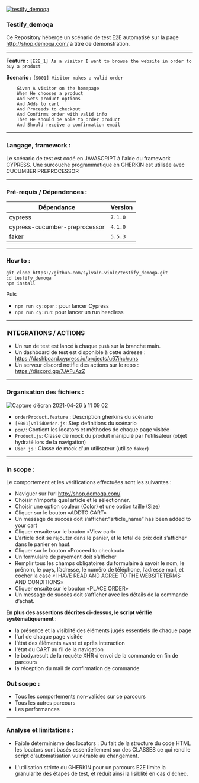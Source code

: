 [![testify_demoqa](https://img.shields.io/endpoint?url=https://dashboard.cypress.io/badge/simple/u67ihc&style=for-the-badge&logo=cypress)](https://dashboard.cypress.io/projects/u67ihc/runs)

### Testify_demoqa
Ce Repository héberge un scénario de test E2E automatisé sur la page http://shop.demoqa.com/ à titre de démonstration.

---

**Feature :**
`[E2E_1] As a visitor I want to browse the website in order to buy a product`

**Scenario :**
`[S001] Visitor makes a valid order`
```
    Given A visitor on the homepage
    When He chooses a product
    And Sets product options
    And Adds to cart
    And Proceeds to checkout
    And Confirms order with valid info
    Then He should be able to order product
    And Should receive a confirmation email
```

---

### Langage, framework :
Le scénario de test est codé en JAVASCRIPT à l'aide du framework CYPRESS.
Une surcouche programmatique en GHERKIN est utilisée avec CUCUMBER PREPROCESSOR

___

### Pré-requis / Dépendences :

| Dépendance                    	| Version 	|
|-------------------------------	|---------	|
| cypress                       	| `7.1.0` 	|
| cypress-cucumber-preprocessor 	| `4.1.0` 	|
| faker                         	| `5.5.3` 	|

---

### How to :
```
git clone https://github.com/sylvain-viole/testify_demoqa.git
cd testify_demoqa
npm install
```
Puis 
- `npm run cy:open` : pour lancer Cypress 
- `npm run cy:run`: pour lancer un run headless

---

### INTEGRATIONS / ACTIONS
- Un run de test est lancé à chaque `push` sur la branche main.
- Un dashboard de test est disponible à cette adresse : https://dashboard.cypress.io/projects/u67ihc/runs
- Un serveur discord notifie des actions sur le repo : https://discord.gg/7JAFuAzZ

---

### Organisation des fichiers :

![Capture d’écran 2021-04-26 à 11 09 02](https://user-images.githubusercontent.com/71819292/116058164-d7696c80-a67f-11eb-8528-7d42a977eb1f.png)

- `orderProduct.feature` : Description gherkins du scénario
- `[S001]validOrder.js`: Step definitions du scénario
- `pom/`: Contient les locators et méthodes de chaque page visitée
- `Product.js`: Classe de mock du produit manipulé par l'utilisateur (objet hydraté lors de la navigation)
- `User.js` : Classe de mock d'un utilisateur (utilise `faker`)

---

### In scope :
Le comportement et les vérifications effectuées sont les suivantes :
- Naviguer sur l’url http://shop.demoqa.com/
- Choisir n’importe quel article et le sélectionner.
- Choisir une option couleur (Color) et une option taille (Size)
- Cliquer sur le bouton «ADDTO CART»
- Un message de succès doit s’afficher:“article_name” has been added to your cart
- Cliquer ensuite sur le bouton «View cart»
- L’article doit se rajouter dans le panier, et le total de prix doit s’afficher dans le panier en haut.
- Cliquer sur le bouton «Proceed to checkout»
- Un formulaire de payement doit s’afficher
- Remplir tous les champs obligatoires du formulaire à savoir le nom, le prénom, le pays, l’adresse, le numéro de téléphone, l’adresse mail, et cocher la case «I HAVE READ AND AGREE TO THE WEBSITETERMS AND CONDITIONS»
- Cliquer ensuite sur le bouton «PLACE ORDER»
- Un message de succès doit s’afficher avec les détails de la commande d’achat.

**En plus des assertions décrites ci-dessus, le script vérifie systématiquement** :
- la présence et la visiblité des éléments jugés essentiels de chaque page
- l'url de chaque page visitée
- l'état des éléments avant et après interaction
- l'état du CART au fil de la navigation
- le body.result de la requète XHR d'envoi de la commande en fin de parcours
- la réception du mail de confirmation de commande

### Out scope :
- Tous les comportements non-valides sur ce parcours
- Tous les autres parcours
- Les performances

---

### Analyse et limitations :
- Faible déterminisme des locators : Du fait de la structure du code HTML les locators sont basés essentiellement sur des CLASSES ce qui rend le script d'automatisation vulnérable au changement.


- L'utilisation stricte du GHERKIN pour un parcours E2E limite la granularité des étapes de test, et réduit ainsi la lisiblité en cas d'échec.
